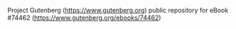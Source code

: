 Project Gutenberg (https://www.gutenberg.org) public repository for
eBook #74462 (https://www.gutenberg.org/ebooks/74462)
